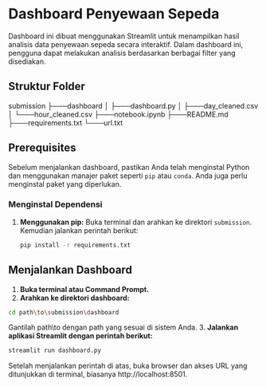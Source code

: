 # Dashboard Penyewaan Sepeda

Dashboard ini dibuat menggunakan Streamlit untuk menampilkan hasil analisis data penyewaan sepeda secara interaktif. Dalam dashboard ini, pengguna dapat melakukan analisis berdasarkan berbagai filter yang disediakan.

## Struktur Folder
submission
├───dashboard
│   ├───dashboard.py
│   ├───day_cleaned.csv
│   └───hour_cleaned.csv
├───notebook.ipynb
├───README.md
├───requirements.txt
└───url.txt

## Prerequisites

Sebelum menjalankan dashboard, pastikan Anda telah menginstal Python dan menggunakan manajer paket seperti `pip` atau `conda`. Anda juga perlu menginstal paket yang diperlukan.

### Menginstal Dependensi

1. **Menggunakan pip:**
   Buka terminal dan arahkan ke direktori `submission`. Kemudian jalankan perintah berikut:

   ```bash
   pip install -r requirements.txt
   

## Menjalankan Dashboard ##
1. **Buka terminal atau Command Prompt.**
2. **Arahkan ke direktori dashboard:**
```bash
cd path\to\submission\dashboard
```
Gantilah path\to dengan path yang sesuai di sistem Anda.
3. **Jalankan aplikasi Streamlit dengan perintah berikut:** 
```bash
streamlit run dashboard.py
```
Setelah menjalankan perintah di atas, buka browser dan akses URL yang ditunjukkan di terminal, biasanya http://localhost:8501.
